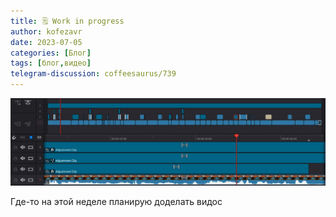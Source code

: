 ```yaml
---
title: 🗒 Work in progress
author: kofezavr
date: 2023-07-05
categories: [Блог]
tags: [блог,видео]
telegram-discussion: coffeesaurus/739
--- 
```

![Timeline](/assets/img/posts/23/07/timeline.jpg)

Где-то на этой неделе планирую доделать видос
